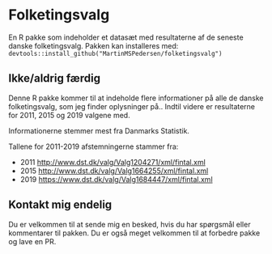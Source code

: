 # Folketingsvalg
En R pakke som indeholder et datasæt med resultaterne af de seneste danske folketingsvalg.
Pakken kan installeres med: `devtools::install_github("MartinMSPedersen/folketingsvalg")`

## Ikke/aldrig færdig ##

Denne R pakke kommer til at indeholde flere informationer på alle de danske folketingsvalg, som jeg finder oplysninger på.. 
Indtil videre er resultaterne for 2011, 2015 og 2019 valgene med.

Informationerne stemmer mest fra Danmarks Statistik.

Tallene for 2011-2019 afstemningerne stammer fra:

* 2011 http://www.dst.dk/valg/Valg1204271/xml/fintal.xml
* 2015 http://www.dst.dk/valg/Valg1664255/xml/fintal.xml
* 2019 https://www.dst.dk/valg/Valg1684447/xml/fintal.xml

## Kontakt mig endelig ##

Du er velkommen til at sende mig en besked, hvis du har spørgsmål eller kommentarer til pakken.
Du er også meget velkommen til at forbedre pakke og lave en PR.
